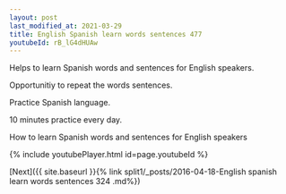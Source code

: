 ```yaml
---
layout: post
last_modified_at: 2021-03-29
title: English Spanish learn words sentences 477 
youtubeId: rB_lG4dHUAw
---
```

 
 
Helps to learn Spanish words and sentences for English speakers.

Opportunitiy to repeat the words sentences. 

Practice Spanish language. 
 
10 minutes practice every day. 
 
How to learn Spanish words and sentences for English speakers 
 
{% include youtubePlayer.html id=page.youtubeId %}
 
 
[Next]({{ site.baseurl }}{% link  split1/_posts/2016-04-18-English spanish learn words sentences 324 .md%})
 
